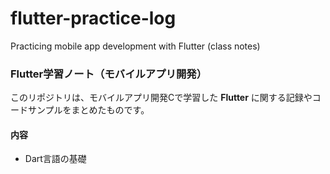 # flutter-practice-log
Practicing mobile app development with Flutter (class notes)
### Flutter学習ノート（モバイルアプリ開発）

このリポジトリは、モバイルアプリ開発Cで学習した **Flutter** に関する記録やコードサンプルをまとめたものです。

#### 内容
- Dart言語の基礎
